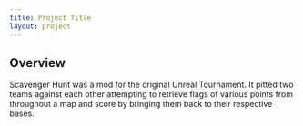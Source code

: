 ```yaml
---
title: Project Title
layout: project
---
```


## Overview

Scavenger Hunt was a mod for the original Unreal Tournament. It pitted two teams against each other attempting to retrieve flags of various points from throughout a map and score by bringing them back to their respective bases.


